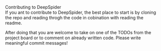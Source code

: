 Contributing to DeepSpider<br />
If you ant to contribute to DeepSpider, 
the best place to start is by cloning the repo 
and reading throgh the code in cobination with reading the readme.

After doing that you are welcome to take on one of the 
TODOs from the project board or to comment on already written code.
Please write meaningful commit messages!
